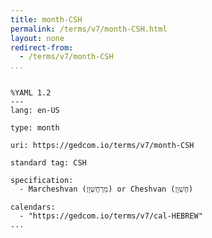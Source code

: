 ```yaml
---
title: month-CSH
permalink: /terms/v7/month-CSH.html
layout: none
redirect-from:
  - /terms/v7/month-CSH
...
```


```

%YAML 1.2
---
lang: en-US

type: month

uri: https://gedcom.io/terms/v7/month-CSH

standard tag: CSH

specification:
  - Marcheshvan (מַרְחֶשְׁוָן) or Cheshvan (חֶשְׁוָן)

calendars:
  - "https://gedcom.io/terms/v7/cal-HEBREW"
...

```
